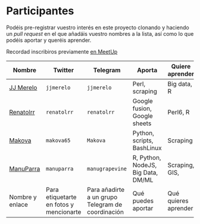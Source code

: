 # Participantes

Podéis pre-registrar vuestro interés en este proyecto clonando y
haciendo un *pull request* en el que añadáis vuestro nombres a la
lista, así como lo que podéis aportar y queréis aprender. 

Recordad inscribiros previamente [en MeetUp](https://www.meetup.com/es-ES/Granada-Geek/events/236840299/?comment_table_id=476456357&comment_table_name=event_comment)

Nombre | Twitter | Telegram | Aporta | Quiere aprender
-------| ------  | ---------| -------| --------------
[JJ Merelo](http://github.com/JJ)| `jjmerelo` | `jjmerelo`| Perl, scraping | Big data, R
[Renatolrr](http://github.com/renatolrr)| `renatolrr` | `renatolrr`| Google fusion, Google sheets | Perl6, R
[Makova](http://github.com/makova)|`makova65` | `Makova`|Python, scripts, BashLinux | Scraping
[ManuParra](http://github.com/manuparra)|`manuparra` | `manugrapevine`|R, Python, NodeJS, Big Data, DM/ML  | Scraping, GIS, 
Nombre y enlace | Para etiquetarte en fotos y mencionarte | Para añadirte a un grupo Telegram de coordinación | Qué puedes aportar | Qué quieres aprender



